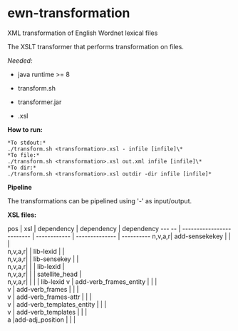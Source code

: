 # ewn-transformation
XML transformation of English Wordnet lexical files

The XSLT transformer that performs transformation on files.

*Needed:*

* java runtime >= 8

* transform.sh

* transformer.jar

* <transformation>.xsl


**How to run:**

```
*To stdout:*
./transform.sh <transformation>.xsl - infile [infile]\*
*To file:*
./transform.sh <transformation>.xsl out.xml infile [infile]\*
*To dir:*
./transform.sh <transformation>.xsl outdir -dir infile [infile]*
```

**Pipeline**

The transformations can be pipelined using '-' as input/output.


**XSL files:**

pos    | xsl                       | dependency   | dependency     | dependency
--- -- | ------------------------- | ------------ | -------------- | ----------
n,v,a,r| add-sensekekey            |              |                |           
n,v,a,r|                           | lib-lexid    |                |           
n,v,a,r|                           | lib-sensekey |                |           
n,v,a,r|                           |              | lib-lexid      |           
n,v,a,r|                           |              | satellite_head |           
n,v,a,r|                           |              |                | lib-lexid 
v      | add-verb_frames_entity    |              |                |           
v      | add-verb_frames           |              |                |           
v      | add-verb_frames-attr      |              |                |           
v      | add-verb_templates_entity |              |                |           
v      | add-verb_templates        |              |                |           
a      |add-adj_position           |              |                |           

